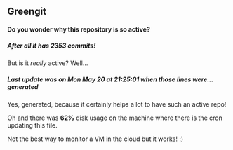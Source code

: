 ## Greengit

#### Do you wonder why this repository is so active?

##### After all it has 2353 commits!

But is it *really* active? Well...

##### Last update was on Mon May 20 at 21:25:01 when those lines were... generated

Yes, generated, because it certainly helps a lot to have such an active repo!

Oh and there was **62%** disk usage on the machine
where there is the cron updating this file.

Not the best way to monitor a VM in the cloud but it works! :)
